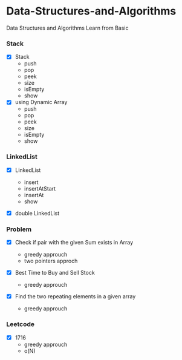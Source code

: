 
# Data-Structures-and-Algorithms
Data Structures and Algorithms  Learn from Basic

### Stack

- [x] Stack
  - push
  - pop
  - peek
  - size
  - isEmpty
  - show
- [x] using Dynamic Array
  - push
  - pop
  - peek
  - size
  - isEmpty
  - show

### LinkedList

- [x] LinkedList
  - insert
  - insertAtStart
  - insertAt
  - show

- [x] double LinkedList


### Problem

- [x] Check if pair with the given Sum exists in Array
  - greedy approuch
  - two pointers approch

- [x] Best Time to Buy and Sell Stock
  - greedy approuch

- [x] Find the two repeating elements in a given array
  - greedy approuch



### Leetcode

- [x] 1716
  - greedy approuch
  - o(N)



